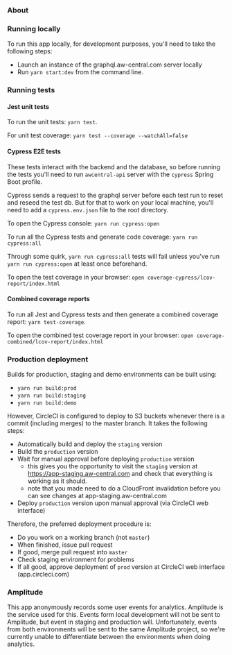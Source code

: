 [![<mersiades>](https://circleci.com/gh/mersiades/app-awcentral.svg?style=svg&circle-token=61d94b4d3bb809cac96f5d3ef1e49ec758d40e2a)](https://app.circleci.com/pipelines/github/mersiades/app-awcentral)

### About

### Running locally

To run this app locally, for development purposes, you'll need to take the following steps:

- Launch an instance of the graphql.aw-central.com server locally
- Run `yarn start:dev` from the command line.

### Running tests

#### Jest unit tests

To run the unit tests: `yarn test`.

For unit test coverage: `yarn test --coverage --watchAll=false`

#### Cypress E2E tests

These tests interact with the backend and the database, so before running the tests you'll need to run `awcentral-api` server with the `cypress` Spring Boot profile.

Cypress sends a request to the graphql server before each test run to reset and reseed the test db. But for that to work on your local machine, you'll need to add a `cypress.env.json` file to the root directory.

To open the Cypress console: `yarn run cypress:open`

To run all the Cypress tests and generate code coverage: `yarn run cypress:all`

Through some quirk, `yarn run cypress:all` tests will fail unless you've run `yarn run cypress:open` at least once beforehand.

To open the test coverage in your browser: `open coverage-cypress/lcov-report/index.html`

#### Combined coverage reports

To run all Jest and Cypress tests and then generate a combined coverage report: `yarn test-coverage`.

To open the combined test coverage report in your browser: `open coverage-combined/lcov-report/index.html`

### Production deployment

Builds for production, staging and demo environments can be built using:

- `yarn run build:prod`
- `yarn run build:staging`
- `yarn run build:demo`

However, CircleCI is configured to deploy to S3 buckets whenever there is a commit (including merges) to the master branch. It takes the following steps:

- Automatically build and deploy the `staging` version
- Build the `production` version
- Wait for manual approval before deploying `production` version
  - this gives you the opportunity to visit the `staging` version at https://app-staging.aw-central.com and check that everything is working as it should.
  - note that you made need to do a CloudFront invalidation before you can see changes at app-staging.aw-central.com
- Deploy `production` version upon manual approval (via CircleCI web interface)

Therefore, the preferred deployment procedure is:

- Do you work on a working branch (not `master`)
- When finished, issue pull request
- If good, merge pull request into `master`
- Check staging environment for problems
- If all good, approve deployment of `prod` version at CircleCI web interface (app.circleci.com)

### Amplitude

This app anonymously records some user events for analytics. Amplitude is the service used for this. Events form local development will not be sent to Amplitude, but event in staging and production will. Unfortunately, events from both environments will be sent to the same Amplitude project, so we're currently unable to differentiate between the environments when doing analytics.
